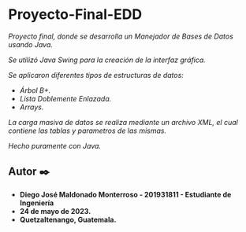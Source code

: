 # Proyecto-Final-EDD

_Proyecto final, donde se desarrolla un Manejador de Bases de Datos usando Java._

_Se utilizó Java Swing para la creación de la interfaz gráfica._

_Se aplicaron diferentes tipos de estructuras de datos:_

* _Árbol B+._
* _Lista Doblemente Enlazada._
* _Arrays._

_La carga masiva de datos se realiza mediante un archivo XML, el cual contiene las tablas y parametros de las mismas._

_Hecho puramente con Java._

## Autor ✒️

* **Diego José Maldonado Monterroso - 201931811 - Estudiante de Ingeniería**
* **24 de mayo de 2023.** 
* **Quetzaltenango, Guatemala.** 
